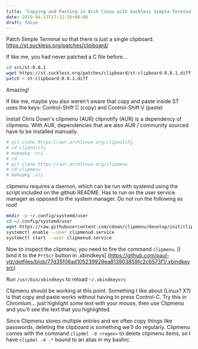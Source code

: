 ```yaml
---
title: "Copying and Pasting in Arch linux with Suckless Simple Terminal"
date: 2019-04-13T17:32:26+08:00
draft: false
---
```


Patch Simple Terminal so that there is just a single clipboard.
https://st.suckless.org/patches/clipboard/

If like me, you had never patched a C file before...
```bash
cd src/st-0.8.1
wget https://st.suckless.org/patches/clipboard/st-clipboard-0.8.1.diff
patch < st-clipboard-0.8.1.diff
```
Amazing!


If like me, maybe you also weren't aware that copy and paste inside ST uses the keys:
Control-Shift C (copy) and Control-Shift V (paste)

Install Chris Down's clipmenu (AUR)
clipnotify (AUR) is a dependency of clipmenu. With AUR, dependencies that are also AUR / community sourced have to be installed manually.

```bash
# git clone https://aur.archlinux.org/clipnotify
# cd clipnotify
# makepkg -sri
# cd ..
# git clone https://aur.archlinux.org/clipmenu
# cd clipmenu
# makepkg -sri
```

clipmenu requires a daemon, which can be run with systemd using the script included on the github README.
Has to run on the user service manager as opposed to the system manager. Do not run the following as root!

```bash
mkdir -p ~/.config/systemd/user
cd ~/.config/systemd/user
wget https://raw.githubusercontent.com/cdown/clipmenu/develop/init/clipmenud.service
systemctl enable --user clipmenud.service
systemctl start --user clipmenud.service
```

Now to inspect the clipmenu, you need to fire the command <code>clipmenu</code>.
[I bind it to the `PrtScr` button in .xbindkeys] (https://github.com/paul-ylz/dotfiles/blob/77d35f06ad105239929ea813903859fc2c6573f1/.xbindkeysrc)

Run `/usr/bin/xbindkeys` to reload `~/.xbindkeysrc`

Clipmenu should be working at this point. Something I like about (Linux? X?) is that copy and paste works without having to press Control-C. Try this in Chromium... just highlight some text with your mouse, then use Clipmenu and you'll see the text that you highlighted.

Since Clipmenu stores multiple entries and we often copy things like passwords, deleting the clipboard is something we'll do regularly. Clipmenu comes with the command `clipdel -d <regex>` to delete clipmenu items, so I have `clipdel -d .*` bound to an alias in my bashrc.
